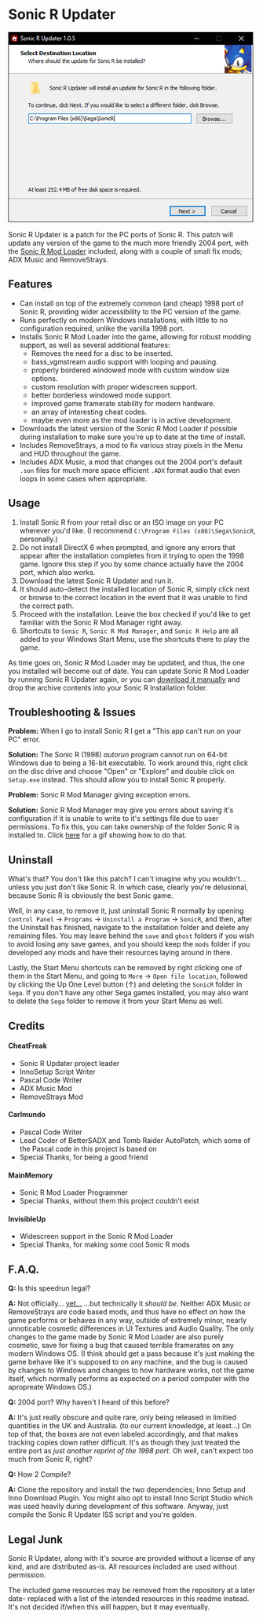 # Sonic R Updater
![Image of SRUpdater](https://raw.githubusercontent.com/cheatfreak47/SRUpdater/master/repo.png)

Sonic R Updater is a patch for the PC ports of Sonic R.
This patch will update any version of the game to the much more friendly 2004 port, with the [Sonic R Mod Loader](https://github.com/sonicretro/sonicr-mod-loader/releases) included, along with a couple of small fix mods; ADX Music and RemoveStrays.	

## Features

 - Can install on top of the extremely common (and cheap) 1998 port of Sonic R, providing wider accessibility to the PC version of the game.
 - Runs perfectly on modern Windows installations, with little to no configuration required, unlike the vanilla 1998 port.
 - Installs Sonic R Mod Loader into the game, allowing for robust modding support, as well as several additional features:
	- Removes the need for a disc to be inserted.
	- bass_vgmstream audio support with looping and pausing.
	- properly bordered windowed mode with custom window size options.
	- custom resolution with proper widescreen support.
	- better borderless windowed mode support.
	- improved game framerate stability for modern hardware.
	- an array of interesting cheat codes.
	- maybe even more as the mod loader is in active development.
 - Downloads the latest version of the Sonic R Mod Loader if possible during installation to make sure you're up to date at the time of install.
 - Includes RemoveStrays, a mod to fix various stray pixels in the Menu and HUD throughout the game.
 - Includes ADX Music, a mod that changes out the 2004 port's default `.son` files for much more space efficient `.ADX` format audio that even loops in some cases when appropriate.

## Usage

1. Install Sonic R from your retail disc or an ISO image on your PC wherever you'd like. (I recommend `C:\Program Files (x86)\Sega\SonicR`, personally.)
2. Do not install DirectX 6 when prompted, and ignore any errors that appear after the installation completes from it trying to open the 1998 game. Ignore this step if you by some chance actually have the 2004 port, which also works.
3. Download the latest Sonic R Updater and run it.
4. It should auto-detect the installed location of Sonic R, simply click next or browse to the correct location in the event that it was unable to find the correct path.
5. Proceed with the installation. Leave the box checked if you'd like to get familiar with the Sonic R Mod Manager right away.
6. Shortcuts to `Sonic R`, `Sonic R Mod Manager`, and `Sonic R Help` are all added to your Windows Start Menu, use the shortcuts there to play the game.

As time goes on, Sonic R Mod Loader may be updated, and thus, the one you installed will become out of date. You can update Sonic R Mod Loader by running Sonic R Updater again, or you can [download it manually](http://mm.reimuhakurei.net/misc/SonicRModLoader.7z) and drop the archive contents into your Sonic R Installation folder.

## Troubleshooting &  Issues
**Problem:** When I go to install Sonic R I get a "This app can't run on your PC" error.

**Solution:** The Sonic R (1998) _autorun_ program cannot run on 64-bit Windows due to being a 16-bit executable. To work around this, right click on the disc drive and choose "Open" or "Explore" and double click on `Setup.exe` instead. This should allow you to install Sonic R properly.

**Problem:** Sonic R Mod Manager giving exception errors.

**Solution:** Sonic R Mod Manager may give you errors about saving it's configuration if it is unable to write to it's settings file due to user permissions. To fix this, you can take ownership of the folder Sonic R is installed to. Click [here](https://gfycat.com/HardtofindFeminineAmericanwigeon) for a gif showing how to do that.

## Uninstall

What's that? You don't like this patch? I can't imagine why you wouldn't... unless you just don't like Sonic R. In which case, clearly you're delusional, because Sonic R is obviously the best Sonic game. 

Well, in any case, to remove it, just uninstall Sonic R normally by opening `Control Panel` → `Programs` → `Uninstall a Program` → `SonicR`, and then, after the Uninstall has finished, navigate to the installation folder and delete any remaining files. You may leave behind the `save` and `ghost` folders if you wish to avoid losing any save games, and you should keep the `mods` folder if you developed any mods and have their resources laying around in there.

Lastly, the Start Menu shortcuts can be removed by right clicking one of them in the Start Menu, and going to `More` → `Open file location`, followed by clicking the Up One Level button (↑) and deleting the `SonicR` folder in `Sega`. If you don't have any other Sega games installed, you may also want to delete the `Sega` folder to remove it from your Start Menu as well.

## Credits
	
#### CheatFreak
 - Sonic R Updater project leader
 - InnoSetup Script Writer
 - Pascal Code Writer 
 - ADX Music Mod
 - RemoveStrays Mod

#### Carlmundo
 - Pascal Code Writer
 - Lead Coder of BetterSADX and Tomb Raider AutoPatch, which some of the Pascal code in this project is based on
 - Special Thanks, for being a good friend
 
#### MainMemory
 - Sonic R Mod Loader Programmer
 - Special Thanks, without them this project couldn't exist
 
#### InvisibleUp
 - Widescreen support in the Sonic R Mod Loader
 - Special Thanks, for making some cool Sonic R mods

## F.A.Q.

**Q:** Is this speedrun legal?

**A:** Not officially... [yet...](https://www.speedrun.com/Sonic_R/thread/zc91h) ...but technically it _should be._ Neither ADX Music or RemoveStrays are code based mods, and thus have no effect on how the game performs or behaves in any way, outside of extremely minor, nearly unnoticable cosmetic differences in UI Textures and Audio Quality. The only changes to the game made by Sonic R Mod Loader are also purely cosmetic, save for fixing a bug that caused terrible framerates on any modern Windows OS. (I think should get a pass because it's just making the game behave like it's supposed to on any machine, and the bug is caused by changes to Windows and changes to how hardware works, not the game itself, which normally performs as expected on a period computer with the apropreate Windows OS.)


**Q:** 2004 port? Why haven't I heard of this before?

**A:** It's just really obscure and quite rare, only being released in limitied quantities in the UK and Australia. (to our current knowledge, at least...) On top of that, the boxes are not even labeled accordingly, and that makes tracking copies down rather difficult. It's as though they just treated the entire port as _just another reprint of the 1998 port._ Oh well, can't expect too much from Sonic R, right?


**Q:** How 2 Compile?

**A:** Clone the repository and install the two dependencies; Inno Setup and Inno Download Plugin. You might also opt to install Inno Script Studio which was used heavily during development of this software. Anyway, just compile the Sonic R Updater ISS script and you're golden.

## Legal Junk
Sonic R Updater, along with it's source are provided without a license of any kind, and are distributed as-is. All resources included are used without permission.

The included game resources may be removed from the repository at a later date- replaced with a list of the intended resources in this readme instead. It's not decided if/when this will happen, but it may eventually.